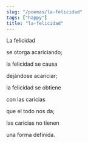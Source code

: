 ```yaml
---
slug: "/poemas/la-felicidad"
tags: ["happy"]
title: "la-felicidad"
---
```

La felicidad

se otorga acariciando;

la felicidad se causa

dejándose acariciar;

la felicidad se obtiene

con las caricias

que el todo nos da;

las caricias no tienen

una forma definida.